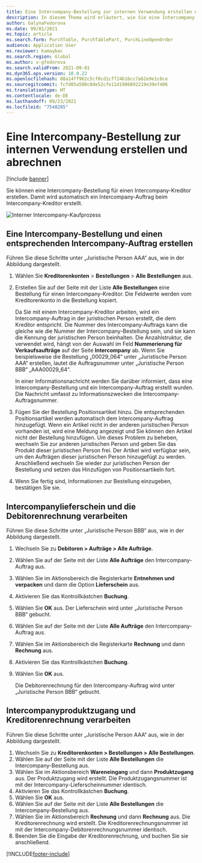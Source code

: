 ```yaml
---
title: Eine Intercompany-Bestellung zur internen Verwendung erstellen und abrechnen
description: In diesem Thema wird erläutert, wie Sie eine Intercompany-Bestellung zur internen Verwendung erstellen und abrechnen.
author: GalynaFedorova
ms.date: 09/01/2021
ms.topic: article
ms.search.form: PurchTable, PurchTablePart, PurchLineOpenOrder
audience: Application User
ms.reviewer: kamaybac
ms.search.region: Global
ms.author: v-gfedorova
ms.search.validFrom: 2021-09-01
ms.dyn365.ops.version: 10.0.22
ms.openlocfilehash: 88a14ff962c5cf0cd1cff24b16cc7a62e9e1c8ce
ms.sourcegitcommit: fcfd85a508c0de52cfe11d1986892219e39ef406
ms.translationtype: HT
ms.contentlocale: de-DE
ms.lasthandoff: 09/23/2021
ms.locfileid: "7548285"
---
```

# <a name="create-and-invoice-an-intercompany-purchase-order-for-internal-use"></a>Eine Intercompany-Bestellung zur internen Verwendung erstellen und abrechnen

[!include [banner](../../includes/banner.md)]

Sie können eine Intercompany-Bestellung für einen Intercompany-Kreditor erstellen. Damit wird automatisch ein Intercompany-Auftrag beim Intercompany-Kreditor erstellt.

![Interner Intercompany-Kaufprozess](media/intercompanypurchaseprocess.png)

## <a name="create-an-intercompany-purchase-order-and-a-corresponding-intercompany-sales-order"></a>Eine Intercompany-Bestellung und einen entsprechenden Intercompany-Auftrag erstellen

Führen Sie diese Schritte unter „Juristische Person AAA“ aus, wie in der Abbildung dargestellt.

1. Wählen Sie **Kreditorenkonten** \> **Bestellungen** \> **Alle Bestellungen** aus.
1. Erstellen Sie auf der Seite mit der Liste **Alle Bestellungen** eine Bestellung für einen Intercompany-Kreditor. Die Feldwerte werden vom Kreditorenkonto in die Bestellung kopiert.

    Da Sie mit einem Intercompany-Kreditor arbeiten, wird ein Intercompany-Auftrag in der juristischen Person erstellt, die dem Kreditor entspricht. Die Nummer des Intercompany-Auftrags kann die gleiche wie die Nummer der Intercompany-Bestellung sein, und sie kann die Kennung der juristischen Person beinhalten. Die Anzahlstruktur, die verwendet wird, hängt von der Auswahl im Feld **Nummerierung für Verkaufsaufträge** auf der Seite **Intercompany** ab. Wenn Sie beispielsweise die Bestellung „00029\_064“ unter „Juristische Person AAA“ erstellen, lautet die Auftragsnummer unter „Juristische Person BBB“ „AAA00029\_64“.

    In einer Informationsnachricht werden Sie darüber informiert, dass eine Intercompany-Bestellung und ein Intercompany-Auftrag erstellt wurden. Die Nachricht umfasst zu Informationszwecken die Intercompany-Auftragsnummer.

1. Fügen Sie der Bestellung Positionsartikel hinzu. Die entsprechenden Positionsartikel werden automatisch dem Intercompany-Auftrag hinzugefügt. Wenn ein Artikel nicht in der anderen juristischen Person vorhanden ist, wird eine Meldung angezeigt und Sie können den Artikel nicht der Bestellung hinzufügen. Um dieses Problem zu beheben, wechseln Sie zur anderen juristischen Person und geben Sie das Produkt dieser juristischen Person frei. Der Artikel wird verfügbar sein, um den Aufträgen dieser juristischen Person hinzugefügt zu werden. Anschließend wechseln Sie wieder zur juristischen Person der Bestellung und setzen das Hinzufügen von Positionsartikeln fort.
1. Wenn Sie fertig sind, Informationen zur Bestellung einzugeben, bestätigen Sie sie.

## <a name="process-the-intercompany-packing-slip-and-customer-invoice"></a>Intercompanylieferschein und die Debitorenrechnung verarbeiten

Führen Sie diese Schritte unter „Juristische Person BBB“ aus, wie in der Abbildung dargestellt.

1. Wechseln Sie zu **Debitoren \> Aufträge \> Alle Aufträge**.
1. Wählen Sie auf der Seite mit der Liste **Alle Aufträge** den Intercompany-Auftrag aus.
1. Wählen Sie im Aktionsbereich die Registerkarte **Entnehmen und verpacken** und dann die Option **Lieferschein** aus.
1. Aktivieren Sie das Kontrollkästchen **Buchung**.
1. Wählen Sie **OK** aus. Der Lieferschein wird unter „Juristische Person BBB“ gebucht.
1. Wählen Sie auf der Seite mit der Liste **Alle Aufträge** den Intercompany-Auftrag aus.
1. Wählen Sie im Aktionsbereich die Registerkarte **Rechnung** und dann **Rechnung** aus.
1. Aktivieren Sie das Kontrollkästchen **Buchung**.
1. Wählen Sie **OK** aus.

    Die Debitorenrechnung für den Intercompany-Auftrag wird unter „Juristische Person BBB“ gebucht.

## <a name="process-the-intercompany-product-receipt-and-vendor-invoice"></a>Intercompanyproduktzugang und Kreditorenrechnung verarbeiten

Führen Sie diese Schritte unter „Juristische Person AAA“ aus, wie in der Abbildung dargestellt.

1. Wechseln Sie zu **Kreditorenkonten \> Bestellungen \> Alle Bestellungen**.
1. Wählen Sie auf der Seite mit der Liste **Alle Bestellungen** die Intercompany-Bestellung aus.
1. Wählen Sie im Aktionsbereich **Wareneingang** und dann **Produktzugang** aus. Der Produktzugang wird erstellt. Die Produktzugangsnummer ist mit der Intercompany-Lieferscheinnummer identisch.
1. Aktivieren Sie das Kontrollkästchen **Buchung**.
1. Wählen Sie **OK** aus.
1. Wählen Sie auf der Seite mit der Liste **Alle Bestellungen** die Intercompany-Bestellung aus.
1. Wählen Sie im Aktionsbereich **Rechnung** und dann **Rechnung** aus. Die Kreditorenrechnung wird erstellt. Die Kreditorenrechnungsnummer ist mit der Intercompany-Debitorenrechnungsnummer identisch.
1. Beenden Sie die Eingabe der Kreditorenrechnung, und buchen Sie sie anschließend.

[!INCLUDE[footer-include](../../includes/footer-banner.md)]
